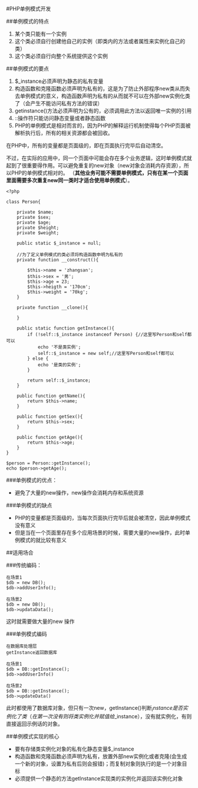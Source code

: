 #PHP单例模式开发

##单例模式的特点
1. 某个类只能有一个实例
2. 这个类必须自行创建他自己的实例（即类内的方法或者属性来实例化自己的类）
3. 这个类必须自行向整个系统提供这个实例

##单例模式的要点

1. $_instance必须声明为静态的私有变量
2. 构造函数和克隆函数必须声明为私有的，这是为了防止外部程序new类从而失去单例模式的意义，构造函数声明为私有的从而就不可以在外部new实例化类了（会产生不能访问私有方法的错误）
3. getinstance()方法必须声明为公有的，必须调用此方法以返回唯一实例的引用
4. ::操作符只能访问静态变量或者静态函数
5. PHP的单例模式是相对而言的，因为PHP的解释运行机制使得每个PHP页面被解析执行后，所有的相关资源都会被回收。

在PHP中，所有的变量都是页面级的，即在页面执行完毕后自动清空。

不过，在实际的应用中，同一个页面中可能会存在多个业务逻辑，这时单例模式就起到了很重要得作用。可以避免重复的new对象（new对象会消耗内存资源），所以PHP的单例模式相对的。
（**其他业务可能不需要单例模式，只有在某一个页面里面需要多次重复new同一类时才适合使用单例模式**）。

	<?php 
	
	class Person{
	
		private $name;
		private $sex;
		private $age;
		private $height;
		private $weight;
	
		public static $_instance = null;
	
		//为了定义单例模式的类必须将构造函数申明为私有的
		private function __construct(){
	
			$this->name = 'zhangsan';
			$this->sex = '男';
			$this->age = 23;
			$this->heigth = '170cm';
			$this->weight = '70kg';
		}
	
		private function __clone(){
	
		}
	
		public static function getInstance(){
			if (!self::$_instance instanceof Person) {//这里写Person和self都可以
				echo '不是类实例';
				self::$_instance = new self;//这里写Person和self都可以
			} else {
				echo '是类的实例';
			}
	
			return self::$_instance;
		}
	
		public function getName(){
			return $this->name;
		}
	
		public function getSex(){
			return $this->sex;
		}
	
		public function getAge(){
			return $this->age;
		}
	}
	
	$person = Person::getInstance();
	echo $person->getAge();	


###单例模式的优点：
- 避免了大量的new操作，new操作会消耗内存和系统资源


###单例模式的缺点
- PHP的变量都是页面级的，当每次页面执行完毕后就会被清空，因此单例模式没有意义
- 但是当在一个页面里存在多个应用场景的时候，需要大量的new操作，此时单例模式的就比较有意义


##适用场合

###传统编码：

	在场景1
	$db = new DB();
	$db->addUserInfo();

	在场景2
	$db = new DB();
	$db->updataData();
这时就需要做大量的new 操作

###单例模式编码

	在数据库处理层
	getInstance返回数据库
	
	在场景1
	$db = DB::getInstance();
	$db->addUserInfo()

	在场景2
	$db = DB::getInstance();
	$db->updateData()

此时都使用了数据库对象，但只有一次new，getInstance()判断$_instance是否实例化了类（在第一次没有则将类实例化并赋值给$_instance），没有就实例化，有则直接返回示例话的对象。

##单例模式实现的核心

- 要有存储类实例化对象的私有化静态变量$_instance
- 构造函数和克隆函数必须声明为私有，放置外部new实例化或者克隆(会生成一个新的对象，设置为私有后则会报错)；而复制对象则执行的是一个对象目标
- 必须提供一个静态的方法getInstance实现类的实例化并返回该实例化对象